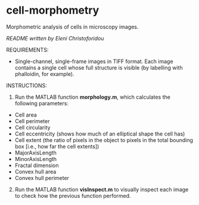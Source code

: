 # cell-morphometry
Morphometric analysis of cells in microscopy images.

*README written by Eleni Christoforidou*

REQUIREMENTS:
- Single-channel, single-frame images in TIFF format. Each image contains a single cell whose full structure is visible (by labelling with phalloidin, for example).

INSTRUCTIONS:

1. Run the MATLAB function **morphology.m**, which calculates the following parameters:
- Cell area
- Cell perimeter
- Cell circularity
- Cell eccentricity (shows how much of an elliptical shape the cell has)
- Cell extent (the ratio of pixels in the object to pixels in the total bounding box [i.e., how far the cell extents])
- MajorAxisLength
- MinorAxisLength
- Fractal dimension
- Convex hull area
- Convex hull perimeter

2. Run the MATLAB function **visInspect.m** to visually inspect each image to check how the previous function performed.
